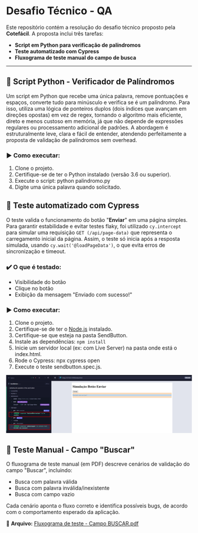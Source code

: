 # Desafio Técnico - QA

Este repositório contém a resolução do desafio técnico proposto pela **Cotefácil**. A proposta inclui três tarefas:

- **Script em Python para verificação de palíndromos**
- **Teste automatizado com Cypress**
- **Fluxograma de teste manual do campo de busca**


---


## 🐍 Script Python - Verificador de Palíndromos
Um script em Python que recebe uma única palavra, remove pontuações e espaços, converte tudo para minúsculo e verifica se é um palíndromo.
Para isso, utiliza uma lógica de ponteiros duplos (dois índices que avançam em direções opostas) em vez de regex, tornando o algoritmo mais eficiente, direto e menos custoso em memória, já que não depende de expressões regulares ou processamento adicional de padrões.
A abordagem é estruturalmente leve, clara e fácil de entender, atendendo perfeitamente a proposta de validação de palíndromos sem overhead.

### ▶️ Como executar:
1. Clone o projeto.
2. Certifique-se de ter o Python instalado (versão 3.6 ou superior).
3. Execute o script:
  python palindromo.py
4. Digite uma única palavra quando solicitado.


## 🧪 Teste automatizado com Cypress

O teste valida o funcionamento do botão "**Enviar**" em uma página simples.
Para garantir estabilidade e evitar testes flaky, foi utilizado `cy.intercept` para simular uma requisição `GET (/api/page-data)` que representa o carregamento inicial da página. Assim, o teste só inicia após a resposta simulada, usando `cy.wait('@loadPageData')`, o que evita erros de sincronização e timeout.

### ✔️ O que é testado:
- Visibilidade do botão
- Clique no botão
- Exibição da mensagem "Enviado com sucesso!"

### ▶️ Como executar:
1. Clone o projeto.
2. Certifique-se de ter o [Node.js](https://nodejs.org/) instalado.
3. Certifique-se que esteja na pasta SendButton.
4. Instale as dependências:
   `npm install`
5. Inicie um servidor local (ex: com Live Server) na pasta onde está o index.html.
6. Rode o Cypress:
  npx cypress open
7. Execute o teste sendbutton.spec.js.

![Execução do teste Cypress](https://github.com/CM-Leonardo/AvaliacaoTecnicaCT/blob/main/CypressRun.jpg)


## 🧭 Teste Manual - Campo "Buscar"
O fluxograma de teste manual (em PDF) descreve cenários de validação do campo "Buscar", incluindo:
- Busca com palavra válida
- Busca com palavra inválida/inexistente
- Busca com campo vazio

Cada cenário aponta o fluxo correto e identifica possíveis bugs, de acordo com o comportamento esperado da aplicação.

📄 **Arquivo:** [Fluxograma de teste - Campo BUSCAR.pdf](./Fluxograma%20de%20teste%20-%20Campo%20BUSCAR.pdf)
